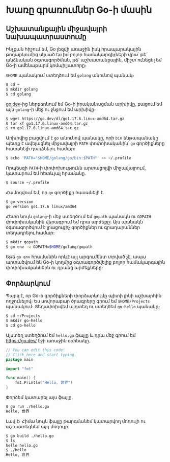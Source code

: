 # Խառը գրառումներ Go-ի մասին

## Աշխատանքային միջավայրի նախապատրաստումը

Ինչքան հիշում եմ, Go լեզվի առաջին իսկ հրապարակային թողարկումից սկսած ես իմ բոլոր համակարգիչների վրա՝ թե՛ անձնական օգտագործման, թե՛ աշխատանքային, միշտ ունեցել եմ Go-ի ամենաթարմ կոմպիլյատորը։

`$HOME` պանակում ստեղծում եմ `golang` անունով պանակ։

```bash
$ cd ~
$ mkdir golang
$ cd golang
```

[go.dev](https://go.dev/)-ից ներբեռնում եմ Go-ի իրականացման արխիվը, բացում եմ այն `golang`-ի մեջ ու ջնջում եմ արխիվը։

```bash
$ wget https://go.dev/dl/go1.17.6.linux-amd64.tar.gz
$ tar xf go1.17.6.linux-amd64.tar.gz
$ rm go1.17.6.linux-amd64.tar.gz
```

Արխիվից բացվում է `go` անունով պանակը, որի `bin` ենթապանակը պետք է ավելացնել միջավայրի `PATH` փոփոխականին՝ `go` գործիքները հասանելի դարձնելու համար։

```bash
$ echo 'PATH="$HOME/golang/go/bin:$PATH"' >> ~/.profile
```

Որպեսզի `PATH`-ի փոփոխությունն արտացոլվի միջավայրում, կատարում եմ հետևյալ հրամանը.

```bash
$ source ~/.profile
```

Համոզվում եմ, որ `go` գործիքը հասանելի է.

```bash
$ go version
go version go1.17.6 linux/amd64
```

Հետո նույն `golang`-ի մեջ ստեղծում եմ `gopath` պանակն ու `GOPATH` փոփոխականին վերագրում եմ դրա արժեքը։ Այս պանակն օգտագործվում է լրացուցիչ գործիքներ ու գրադարաններ տեղադրելու համար։

```bash
$ mkdir gopath
$ go env -w GOPATH=$HOME/golang/gopath
```

Եթե `go env` հրամանին որևէ այլ արգումենտ տրված չէ, ապա արտածվում են Go-ի կողմից օգտագործվելիք բոլոր համակարգային փոփոխականներն ու դրանց արժեքները։


## Փորձարկում

Պարզ է, որ Go-ի գործիքների փորձարկումը պիտի լինի աշխարհին ողջունելով։ Ես սովորաբար ծրագրերը գրում եմ `$HOME/Projects` պանակում։ Տեղափոխվեմ այդտեղ ու ստեղծեմ `go-hello` պանակը։

```bash
$ cd ~/Projects
$ mkdir go-hello
$ cd go-hello
```

Այստեղ ստեղծում եմ `hello.go` ֆայլը և դրա մեջ գրում եմ https://go.dev/ էջի առաջին օրինակը.

```Go
// You can edit this code!
// Click here and start typing.
package main

import "fmt"

func main() {
	fmt.Println("Hello, 世界")
}
```

Փորձեմ կատարել այս ֆայլը․

```bash
$ go run ./hello.go
Hello, 世界
```

Լավ է։ Հիմա նույն ֆայլը թարգմանեմ կատարվող մոդուլի ու աշխատեցնեմ այդ մոդուլը․

```bash
$ go build ./hello.go
$ ls
hello hello.go
$ ./hello
Hello, 世界
```
